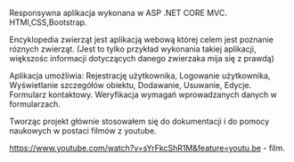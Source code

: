 Responsywna aplikacja wykonana w ASP .NET CORE MVC.
HTMl,CSS,Bootstrap.

Encyklopedia zwierząt jest aplikacją webową której celem jest poznanie róznych zwierząt.
(Jest to tylko przykład wykonania takiej aplikacji, większośc informacji dotyczących danego zwierzaka mija się z prawdą)

Aplikacja umożliwia:
Rejestrację użytkownika,
Logowanie użytkownika,
Wyświetlanie szczegółów obiektu,
Dodawanie, Usuwanie, Edycje.
Formularz kontaktowy.
Weryfikacja wymagań wprowadzanych danych w formularzach.

Tworząc projekt głównie stosowałem się do dokumentacji i do pomocy naukowych w postaci filmów z youtube.

https://www.youtube.com/watch?v=sYrFkcShR1M&feature=youtu.be - film.
